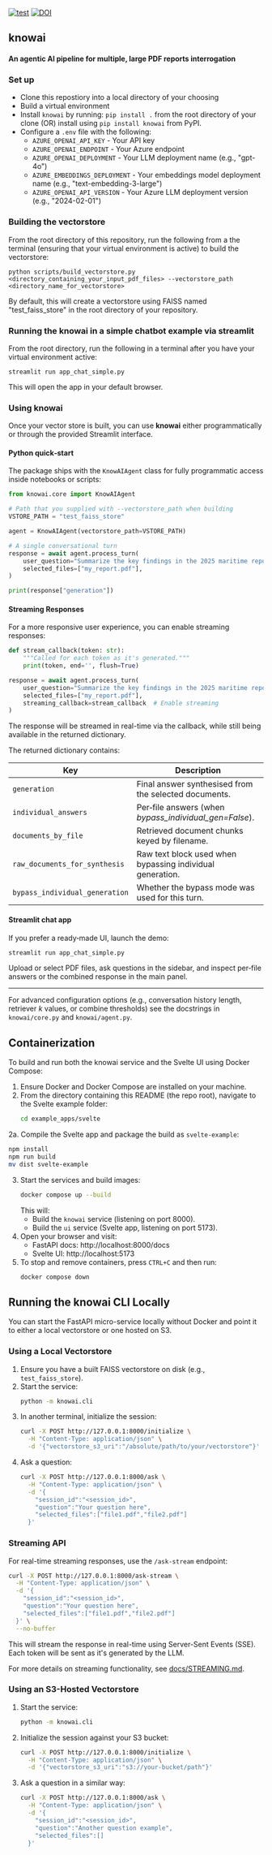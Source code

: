 [![test](https://github.com/crvernon/knowai/actions/workflows/build.yml/badge.svg)](https://github.com/crvernon/knowai/actions/workflows/build.yml)
[![DOI](https://zenodo.org/badge/976158351.svg)](https://doi.org/10.5281/zenodo.15460377)


## knowai
#### An agentic AI pipeline for multiple, large PDF reports interrogation

### Set up
- Clone this repostiory into a local directory of your choosing
- Build a virtual environment 
- Install `knowai` by running:  `pip install .` from the root directory of your clone (OR) install using `pip install knowai` from PyPI.
- Configure a `.env` file with the following:
    - `AZURE_OPENAI_API_KEY` - Your API key
    - `AZURE_OPENAI_ENDPOINT` - Your Azure endpoint
    - `AZURE_OPENAI_DEPLOYMENT` - Your LLM deployment name (e.g., "gpt-4o")
    - `AZURE_EMBEDDINGS_DEPLOYMENT` - Your embeddings model deployment name (e.g., "text-embedding-3-large")
    - `AZURE_OPENAI_API_VERSION` - Your Azure LLM deployment version (e.g., "2024-02-01")

### Building the vectorstore
From the root directory of this repository, run the following from a the terminal (ensuring that your virtual environment is active) to build the vectorstore:

`python scripts/build_vectorstore.py <directory_containing_your_input_pdf_files> --vectorstore_path <directory_name_for_vectorstore>`

By default, this will create a vectorstore using FAISS named "test_faiss_store" in the root directory of your repository.  

### Running the knowai in a simple chatbot example via streamlit
From the root directory, run the following in a terminal after you have your virtual environment active:  

`streamlit run app_chat_simple.py`

This will open the app in your default browser.

### Using knowai

Once your vector store is built, you can use **knowai** either programmatically or through the provided Streamlit interface.

#### Python quick‑start

The package ships with the `KnowAIAgent` class for fully programmatic access
inside notebooks or scripts:

```python
from knowai.core import KnowAIAgent

# Path that you supplied with --vectorstore_path when building
VSTORE_PATH = "test_faiss_store"

agent = KnowAIAgent(vectorstore_path=VSTORE_PATH)

# A single conversational turn
response = await agent.process_turn(
    user_question="Summarize the key findings in the 2025 maritime report",
    selected_files=["my_report.pdf"],
)

print(response["generation"])
```

#### Streaming Responses

For a more responsive user experience, you can enable streaming responses:

```python
def stream_callback(token: str):
    """Called for each token as it's generated."""
    print(token, end='', flush=True)

response = await agent.process_turn(
    user_question="Summarize the key findings in the 2025 maritime report",
    selected_files=["my_report.pdf"],
    streaming_callback=stream_callback  # Enable streaming
)
```

The response will be streamed in real-time via the callback, while still being available in the returned dictionary.

The returned dictionary contains:

| Key                           | Description                                                  |
| ----------------------------- | ------------------------------------------------------------ |
| `generation`                  | Final answer synthesised from the selected documents.        |
| `individual_answers`          | Per‑file answers (when *bypass_individual_gen=False*).       |
| `documents_by_file`           | Retrieved document chunks keyed by filename.                 |
| `raw_documents_for_synthesis` | Raw text block used when bypassing individual generation.    |
| `bypass_individual_generation`| Whether the bypass mode was used for this turn.              |

#### Streamlit chat app

If you prefer a ready‑made UI, launch the demo:

```bash
streamlit run app_chat_simple.py
```

Upload or select PDF files, ask questions in the sidebar, and inspect per‑file
answers or the combined response in the main panel.

---

For advanced configuration options (e.g., conversation history length,
retriever *k* values, or combine thresholds) see the docstrings in
`knowai/core.py` and `knowai/agent.py`.

## Containerization

To build and run both the knowai service and the Svelte UI using Docker Compose:

1. Ensure Docker and Docker Compose are installed on your machine.
2. From the directory containing this README (the repo root), navigate to the Svelte example folder:
   ```bash
   cd example_apps/svelte
   ```
2a. Compile the Svelte app and package the build as `svelte-example`:
   ```bash
   npm install
   npm run build
   mv dist svelte-example
   ```
3. Start the services and build images:
   ```bash
   docker compose up --build
   ```
   This will:
   - Build the `knowai` service (listening on port 8000).
   - Build the `ui` service (Svelte app, listening on port 5173).
4. Open your browser and visit:
   - FastAPI docs: http://localhost:8000/docs
   - Svelte UI:      http://localhost:5173
5. To stop and remove containers, press `CTRL+C` and then run:
   ```bash
   docker compose down
   ```

## Running the knowai CLI Locally

You can start the FastAPI micro-service locally without Docker and point it to either a local vectorstore or one hosted on S3.

### Using a Local Vectorstore

1. Ensure you have a built FAISS vectorstore on disk (e.g., `test_faiss_store`).
2. Start the service:
   ```bash
   python -m knowai.cli
   ```
3. In another terminal, initialize the session:
   ```bash
   curl -X POST http://127.0.0.1:8000/initialize \
     -H "Content-Type: application/json" \
     -d '{"vectorstore_s3_uri":"/absolute/path/to/your/vectorstore"}'
   ```
4. Ask a question:
   ```bash
   curl -X POST http://127.0.0.1:8000/ask \
     -H "Content-Type: application/json" \
     -d '{
       "session_id":"<session_id>",
       "question":"Your question here",
       "selected_files":["file1.pdf","file2.pdf"]
     }'
   ```

### Streaming API

For real-time streaming responses, use the `/ask-stream` endpoint:

```bash
curl -X POST http://127.0.0.1:8000/ask-stream \
  -H "Content-Type: application/json" \
  -d '{
    "session_id":"<session_id>",
    "question":"Your question here",
    "selected_files":["file1.pdf","file2.pdf"]
  }' \
  --no-buffer
```

This will stream the response in real-time using Server-Sent Events (SSE). Each token will be sent as it's generated by the LLM.

For more details on streaming functionality, see [docs/STREAMING.md](docs/STREAMING.md).

### Using an S3-Hosted Vectorstore

1. Start the service:
   ```bash
   python -m knowai.cli
   ```
2. Initialize the session against your S3 bucket:
   ```bash
   curl -X POST http://127.0.0.1:8000/initialize \
     -H "Content-Type: application/json" \
     -d '{"vectorstore_s3_uri":"s3://your-bucket/path"}'
   ```
3. Ask a question in a similar way:
   ```bash
   curl -X POST http://127.0.0.1:8000/ask \
     -H "Content-Type: application/json" \
     -d '{
       "session_id":"<session_id>",
       "question":"Another question example",
       "selected_files":[]
     }'
   ```
